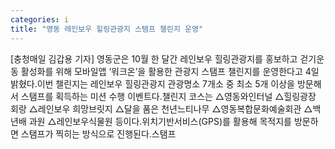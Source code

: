 ```yaml
---
categories: i
title: "영동 레인보우 힐링관광지 스탬프 챌린지 운영"
---
```

[충청매일 김갑용 기자] 영동군은 10월 한 달간 레인보우 힐링관광지를 홍보하고 걷기운동 활성화를 위해 모바일앱 ‘워크온’을 활용한 관광지 스탬프 챌린지를 운영한다고 4일 밝혔다.이번 챌린지는 레인보우 힐링관광지 관광명소 7개소 중 최소 5개 이상을 방문해서 스탬프를 획득하는 미션 수행 이벤트다.챌린지 코스는 △영동와인터널 △힐링광장 회랑 △레인보우 희망브릿지 △달을 품은 천년느티나무 △영동복합문화예술회관 △백년배 과원 △레인보우식물원 등이다.위치기반서비스(GPS)를 활용해 목적지를 방문하면 스탬프가 찍히는 방식으로 진행된다.스탬프